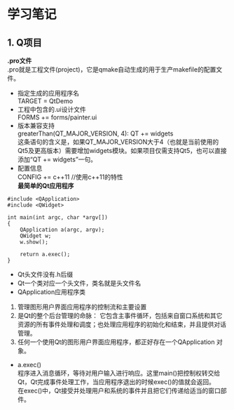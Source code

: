 #  学习笔记  
## 1. Q项目  
**.pro文件**  
.pro就是工程文件(project)，它是qmake自动生成的用于生产makefile的配置文件。   
* 指定生成的应用程序名  
TARGET = QtDemo   
* 工程中包含的.ui设计文件  
FORMS += forms/painter.ui   
* 版本兼容支持  
greaterThan(QT_MAJOR_VERSION, 4): QT += widgets    
这条语句的含义是，如果QT_MAJOR_VERSION大于4（也就是当前使用的Qt5及更高版本）需要增加widgets模块。如果项目仅需支持Qt5，也可以直接添加“QT += widgets”一句。   
* 配置信息  
CONFIG += c++11	//使用c++11的特性   
**最简单的Qt应用程序**   

```
#include <QApplication>
#include <QWidget>

int main(int argc, char *argv[])
{
  	QApplication a(argc, argv);
  	QWidget w;
  	w.show();

  	return a.exec();
}

```   
* Qt头文件没有.h后缀   
* Qt一个类对应一个头文件，类名就是头文件名   
* QApplication应用程序类   
1. 管理图形用户界面应用程序的控制流和主要设置   
2. 是Qt的整个后台管理的命脉： 它包含主事件循环，包括来自窗口系统和其它资源的所有事件处理和调度；也处理应用程序的初始化和结束，并且提供对话管理。  
3. 任何一个使用Qt的图形用户界面应用程序，都正好存在一个QApplication 对象。  
* a.exec()   
程序进入消息循环，等待对用户输入进行响应。这里main()把控制权转交给Qt，Qt完成事件处理工作，当应用程序退出的时候exec()的值就会返回。   
在exec()中，Qt接受并处理用户和系统的事件并且把它们传递给适当的窗口部件。  


